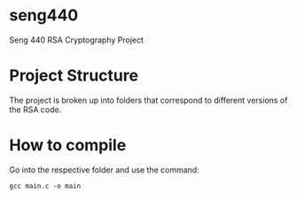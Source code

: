 # seng440
Seng 440 RSA Cryptography Project

# Project Structure
The project is broken up into folders that correspond to different versions of the RSA code. 

# How to compile
Go into the respective folder and use the command:
```
gcc main.c -o main
```